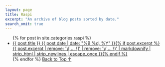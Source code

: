 ```yaml
---
layout: page
title: Raspi
excerpt: "An archive of blog posts sorted by date."
search_omit: true
---
```



<ul class="post-list">
{% for post in site.categories.raspi %}
  <li><article><a href="{{ site.url }}{{ post.url }}">{{ post.title }} <span class="entry-date"><time datetime="{{ post.date | date_to_xmlschema }}">{{ post.date | date: "%B %d, %Y" }}</time></span>{% if post.excerpt %} <span class="excerpt">{{ post.excerpt | remove: '\[ ... \]' | remove: '\( ... \)' | markdownify | strip_html | strip_newlines | escape_once }}</span>{% endif %}</a></article></li>
{% endfor %}
<a href="#site-nav" class="back-to-top">Back to Top ↑</a>
</ul>
